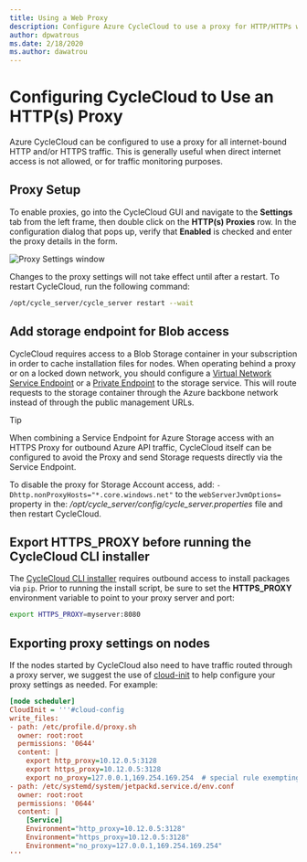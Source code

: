 ```yaml
---
title: Using a Web Proxy
description: Configure Azure CycleCloud to use a proxy for HTTP/HTTPs web traffic, which is useful to monitor traffic or when direct internet access isn't allowed.
author: dpwatrous
ms.date: 2/18/2020
ms.author: dawatrou
---
```


# Configuring CycleCloud to Use an HTTP(s) Proxy

Azure CycleCloud can be configured to use a proxy for all internet-bound HTTP and/or HTTPS traffic. This is generally useful when direct internet access is not allowed, or for traffic monitoring purposes.

## Proxy Setup

To enable proxies, go into the CycleCloud GUI and navigate to the **Settings** tab from the left frame, then double click on the **HTTP(s) Proxies** row. In the configuration dialog that pops up, verify that **Enabled** is checked and enter the proxy details in the form.

![Proxy Settings window](~/articles/cyclecloud/images/proxy_settings.png)

Changes to the proxy settings will not take effect until after a restart. To restart CycleCloud, run the following command:

```bash
/opt/cycle_server/cycle_server restart --wait
```

## Add storage endpoint for Blob access

CycleCloud requires access to a Blob Storage container in your subscription in order to cache installation files for nodes. When operating behind a proxy or on a locked down network, you should configure a [Virtual Network Service Endpoint](/azure/virtual-network/virtual-network-service-endpoints-overview) or a [Private Endpoint](/azure/storage/common/storage-private-endpoints) to the storage service. This will route requests to the storage container through the Azure backbone network instead of through the public management URLs.

> [!TIP]
> When combining a Service Endpoint for Azure Storage access with an HTTPS Proxy for outbound Azure API traffic, CycleCloud itself can be configured to avoid the Proxy and send Storage requests directly via the Service Endpoint.
> 
> To disable the proxy for Storage Account access, add:
> `-Dhttp.nonProxyHosts="*.core.windows.net"`
> to the `webServerJvmOptions=` property in the: */opt/cycle_server/config/cycle_server.properties*
> file and then restart CycleCloud.

## Export HTTPS_PROXY before running the CycleCloud CLI installer

The [CycleCloud CLI installer](~/articles/cyclecloud/how-to/install-cyclecloud-cli.md) requires outbound access to install packages via `pip`. Prior to running the install script, be sure to set the **HTTPS_PROXY** environment variable to point to your
proxy server and port:

```bash
export HTTPS_PROXY=myserver:8080
```

## Exporting proxy settings on nodes

If the nodes started by CycleCloud also need to have traffic routed through a proxy server, we suggest the use of [cloud-init](~/articles/cyclecloud/how-to/cloud-init.md) to help configure your proxy settings as needed. For example:

```ini
[node scheduler]
CloudInit = '''#cloud-config
write_files:
- path: /etc/profile.d/proxy.sh
  owner: root:root
  permissions: '0644'
  content: |
    export http_proxy=10.12.0.5:3128
    export https_proxy=10.12.0.5:3128
    export no_proxy=127.0.0.1,169.254.169.254  # special rule exempting Azure metadata URL from proxy
- path: /etc/systemd/system/jetpackd.service.d/env.conf
  owner: root:root
  permissions: '0644'
  content: |
    [Service]
    Environment="http_proxy=10.12.0.5:3128"
    Environment="https_proxy=10.12.0.5:3128"
    Environment="no_proxy=127.0.0.1,169.254.169.254"
'''
```
